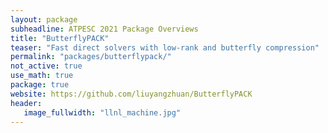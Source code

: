 ```yaml
---
layout: package
subheadline: ATPESC 2021 Package Overviews
title: "ButterflyPACK"
teaser: "Fast direct solvers with low-rank and butterfly compression"
permalink: "packages/butterflypack/"
not_active: true
use_math: true
package: true
website: https://github.com/liuyangzhuan/ButterflyPACK
header:
   image_fullwidth: "llnl_machine.jpg"
---
```

